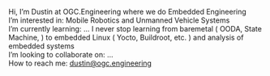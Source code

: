 Hi, I’m Dustin at OGC.Engineering where we do Embedded Engineering<br>
I’m interested in: Mobile Robotics and Unmanned Vehicle Systems<br>
I’m currently learning: ... I never stop learning from baremetal ( OODA, State Machine, ) to embedded Linux ( Yocto, Buildroot, etc. ) and analysis of embedded systems<br>
I’m looking to collaborate on: ...<br>
How to reach me: dustin@ogc.engineering<br>
